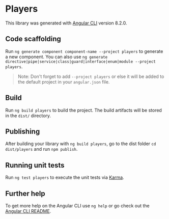 # Players

This library was generated with [Angular CLI](https://github.com/angular/angular-cli) version 8.2.0.

## Code scaffolding

Run `ng generate component component-name --project players` to generate a new component. You can also use `ng generate directive|pipe|service|class|guard|interface|enum|module --project players`.
> Note: Don't forget to add `--project players` or else it will be added to the default project in your `angular.json` file. 

## Build

Run `ng build players` to build the project. The build artifacts will be stored in the `dist/` directory.

## Publishing

After building your library with `ng build players`, go to the dist folder `cd dist/players` and run `npm publish`.

## Running unit tests

Run `ng test players` to execute the unit tests via [Karma](https://karma-runner.github.io).

## Further help

To get more help on the Angular CLI use `ng help` or go check out the [Angular CLI README](https://github.com/angular/angular-cli/blob/master/README.md).
